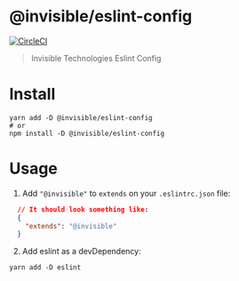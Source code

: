# @invisible/eslint-config

[![CircleCI](https://circleci.com/gh/invisible-tech/eslint-config/tree/master.svg?style=svg)](https://circleci.com/gh/invisible-tech/eslint-config/tree/master)

> Invisible Technologies Eslint Config

# Install

```
yarn add -D @invisible/eslint-config
# or
npm install -D @invisible/eslint-config
```

# Usage

1. Add `"@invisible"` to `extends` on your `.eslintrc.json` file:
```json
  // It should look something like:
  {
    "extends": "@invisible"
  }
```

2. Add eslint as a devDependency:
```
yarn add -D eslint
```
